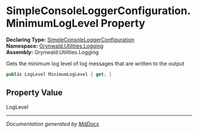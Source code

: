 ﻿<!--  
  <auto-generated>   
    The contents of this file were generated by a tool.  
    Changes to this file may be list if the file is regenerated  
  </auto-generated>   
-->

# SimpleConsoleLoggerConfiguration.MinimumLogLevel Property

**Declaring Type:** [SimpleConsoleLoggerConfiguration](../index.md)  
**Namespace:** [Grynwald.Utilities.Logging](../../index.md)  
**Assembly:** Grynwald.Utilities.Logging

Gets the minimum log level of log messages that are written to the output

```csharp
public LogLevel MinimumLogLevel { get; }
```

## Property Value

LogLevel

___

*Documentation generated by [MdDocs](https://github.com/ap0llo/mddocs)*
